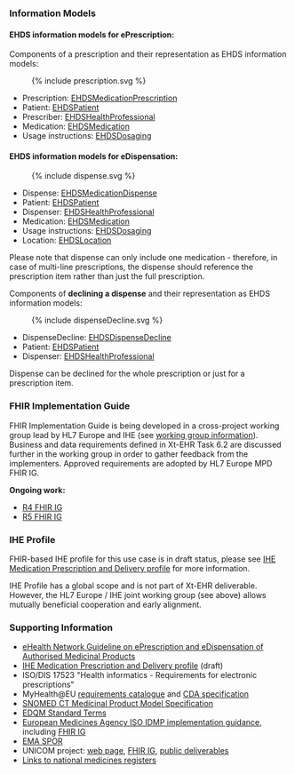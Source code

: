 ### Information Models

#### EHDS information models for **ePrescription**:

Components of a prescription and their representation as EHDS information models:
<figure>
  {% include prescription.svg %}
</figure>

- Prescription: [EHDSMedicationPrescription](StructureDefinition-EHDSMedicationPrescription.html)
- Patient: [EHDSPatient](StructureDefinition-EHDSPatient.html)
- Prescriber: [EHDSHealthProfessional](StructureDefinition-EHDSHealthProfessional.html)
- Medication: [EHDSMedication](StructureDefinition-EHDSMedication.html)
- Usage instructions: [EHDSDosaging](StructureDefinition-EHDSDosaging.html)

#### EHDS information models for **eDispensation**:

<figure>
  {% include dispense.svg %}
</figure> 

- Dispense: [EHDSMedicationDispense](StructureDefinition-EHDSMedicationDispense.html)
- Patient: [EHDSPatient](StructureDefinition-EHDSPatient.html)
- Dispenser: [EHDSHealthProfessional](StructureDefinition-EHDSHealthProfessional.html)
- Medication: [EHDSMedication](StructureDefinition-EHDSMedication.html)
- Usage instructions: [EHDSDosaging](StructureDefinition-EHDSDosaging.html)
- Location: [EHDSLocation](StructureDefinition-EHDSLocation.html)

Please note that dispense can only include one medication - therefore, in case of multi-line prescriptions, the dispense should reference the prescription item rather than just the full prescription.

Components of **declining a dispense** and their representation as EHDS information models:
<figure>
  {% include dispenseDecline.svg %}
</figure> 

- DispenseDecline: [EHDSDispenseDecline](StructureDefinition-EHDSDispenseDecline.html)
- Patient: [EHDSPatient](StructureDefinition-EHDSPatient.html)
- Dispenser: [EHDSHealthProfessional](StructureDefinition-EHDSHealthProfessional.html)

Dispense can be declined for the whole prescription or just for a prescription item.

### FHIR Implementation Guide

FHIR Implementation Guide is being developed in a cross-project working group lead by HL7 Europe and IHE (see [working group information](https://confluence.hl7.org/display/HEU/Medication+Prescription+and+Dispense%2C+Edition+1)). Business and data requirements defined in Xt-EHR Task 6.2 are discussed further in the working group in order to gather feedback from the implementers. Approved requirements are adopted by HL7 Europe MPD FHIR IG.

**Ongoing work:**
- [R4 FHIR IG](https://build.fhir.org/ig/hl7-eu/mpd/)
- [R5 FHIR IG](https://build.fhir.org/ig/hl7-eu/mpd/branches/r5/)


### IHE Profile

FHIR-based IHE profile for this use case is in draft status, please see [IHE Medication Prescription and Delivery profile](https://build.fhir.org/ig/IHE/pharm-mpd/) for more information.

IHE Profile has a global scope and is not part of Xt-EHR deliverable. However, the HL7 Europe / IHE joint working group (see above) allows mutually beneficial cooperation and early alignment.


### Supporting Information

- [eHealth Network Guideline on ePrescription and eDispensation of Authorised Medicinal Products](https://health.ec.europa.eu/document/download/b744f30b-a05e-4b9c-9630-ad96ebd0b2f0_en?filename=ehn_guidelines_eprescriptions_en.pdf)
- [IHE Medication Prescription and Delivery profile](https://build.fhir.org/ig/IHE/pharm-mpd/) (draft)
- ISO/DIS 17523 "Health informatics - Requirements for electronic prescriptions"
- MyHealth@EU [requirements catalogue](https://webgate.ec.europa.eu/fpfis/wikis/display/EHDSI/1.+MyHealth@EU+Requirements+Catalogue) and [CDA specification](https://art-decor.ehdsi.eu/publication/epSOS/)
- [SNOMED CT Medicinal Product Model Specification](https://confluence.ihtsdotools.org/display/DOCMPM)
- [EDQM Standard Terms](https://standardterms.edqm.eu/)
- [European Medicines Agency ISO IDMP implementation guidance](https://www.ema.europa.eu/en/human-regulatory-overview/research-development/data-medicines-iso-idmp-standards-overview/substance-product-organisation-referential-spor-master-data/substance-product-data-management-services), including [FHIR IG](https://www.ema.europa.eu/en/documents/regulatory-procedural-guideline/product-management-services-pms-implementation-international-organization-standardization-iso-standards-identification-medicinal-products-idmp-europe-chapter-2_en.pdf)
- [EMA SPOR](https://spor.ema.europa.eu/sporwi/)
- UNICOM project: [web page](https://unicom-project.eu/), [FHIR IG](https://build.fhir.org/ig/hl7-eu/unicom-ig/), [public deliverables](https://unicom-project.eu/public-deliverables/)
- [Links to national medicines registers](https://www.ema.europa.eu/en/medicines/national-registers-authorised-medicines)

